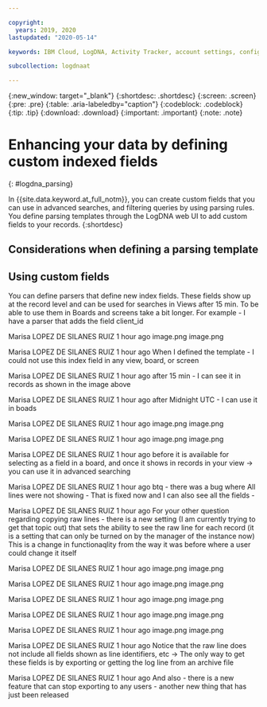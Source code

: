 ```yaml
---

copyright:
  years: 2019, 2020
lastupdated: "2020-05-14"

keywords: IBM Cloud, LogDNA, Activity Tracker, account settings, config

subcollection: logdnaat

---
```


{:new_window: target="_blank"}
{:shortdesc: .shortdesc}
{:screen: .screen}
{:pre: .pre}
{:table: .aria-labeledby="caption"}
{:codeblock: .codeblock}
{:tip: .tip}
{:download: .download}
{:important: .important}
{:note: .note}

 
# Enhancing your data by defining custom indexed fields
{: #logdna_parsing}

In {{site.data.keyword.at_full_notm}}, you can create custom fields that you can use in advanced searches, and filtering queries by using parsing rules. You define parsing templates through the LogDNA web UI to add custom fields to your records.
{:shortdesc}


## Considerations when defining a parsing template


## Using custom fields



You can define parsers that define new index fields. These fields show up at the record level and can be used for searches in Views after 15 min. To be able to use them in Boards and screens take a bit longer. For example - I have a parser that adds the field client_id

Marisa LOPEZ DE SILANES RUIZ  1 hour ago
image.png 
image.png



Marisa LOPEZ DE SILANES RUIZ  1 hour ago
When I defined the template - I could not use this index field in any view, board, or screen

Marisa LOPEZ DE SILANES RUIZ  1 hour ago
after 15 min - I can see it in records as shown in the image above

Marisa LOPEZ DE SILANES RUIZ  1 hour ago
after Midnight UTC - I can use it in boads

Marisa LOPEZ DE SILANES RUIZ  1 hour ago
image.png 
image.png



Marisa LOPEZ DE SILANES RUIZ  1 hour ago
image.png 
image.png



Marisa LOPEZ DE SILANES RUIZ  1 hour ago
before it is available for selecting as a field in a board, and once it shows in records in your view -> you can use it in advanced searching

Marisa LOPEZ DE SILANES RUIZ  1 hour ago
btq - there was a bug where All lines were not showing - That is fixed now and I can also see all the fields -

Marisa LOPEZ DE SILANES RUIZ  1 hour ago
For your other question regarding copying raw lines - there is a new setting (I am currently trying to get that topic out) that sets the ability to see the raw line for each record (it is a setting that can only be turned on by the manager of the instance now) This is a change in functionaqlity from the way it was before where a user could change it itself

Marisa LOPEZ DE SILANES RUIZ  1 hour ago
image.png 
image.png



Marisa LOPEZ DE SILANES RUIZ  1 hour ago
image.png 
image.png



Marisa LOPEZ DE SILANES RUIZ  1 hour ago
image.png 
image.png



Marisa LOPEZ DE SILANES RUIZ  1 hour ago
image.png 
image.png



Marisa LOPEZ DE SILANES RUIZ  1 hour ago
image.png 
image.png



Marisa LOPEZ DE SILANES RUIZ  1 hour ago
Notice that the raw line does not include all fields shown as line identifiers, etc -> The only way to get these fields is by exporting or getting the log line from an archive file

Marisa LOPEZ DE SILANES RUIZ  1 hour ago
And also - there is a new feature that can stop exporting to any users  - another new thing that has just been released